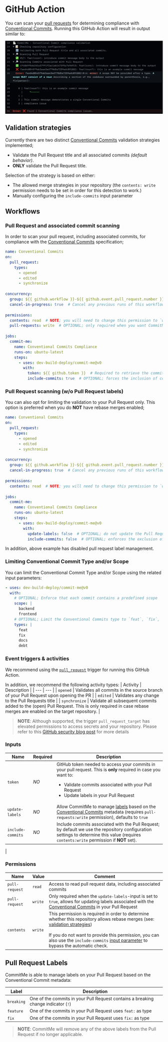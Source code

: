 <!-- 
SPDX-FileCopyrightText: 2023 Kevin de Jong <monkaii@hotmail.com>

SPDX-License-Identifier: GPL-3.0-or-later
-->

# GitHub Action

You can scan your [pull requests](#pull-request-scanning) for determining compliance with [Conventional Commits]. Running this GitHub Action will result in output similar to:

![Example](./images/action-example.png)

## Validation strategies

Currently there are two distinct [Conventional Commits] validation strategies implemented;
- Validate the Pull Request title and all associated commits _(default behavior)_.
- **ONLY** validate the Pull Request title.

Selection of the strategy is based on either:
- The allowed merge strategies in your repository (the `contents: write` permission needs to be set in order for this detection to work.)
- Manually configuring the `include-commits` input parameter

## Workflows

### Pull Request and associated commit scanning

In order to scan your pull request, including associated commits, for compliance with the [Conventional Commits] specification;

```yaml
name: Conventional Commits
on:
  pull_request:
    types:
      - opened
      - edited
      - synchronize

concurrency:
  group: ${{ github.workflow }}-${{ github.event.pull_request.number }}  # Ensure that only one instance of this workflow is running per Pull Request
  cancel-in-progress: true  # Cancel any previous runs of this workflow

permissions:
  contents: read  # NOTE; you will need to change this permission to `write` in case you do not provide the `include-commits` input parameter.
  pull-requests: write  # OPTIONAL; only required when you want CommitMe to update labels in your Pull Request, set `update-labels` to `false` if you do not require this feature.

jobs:
  commit-me:
    name: Conventional Commits Compliance
    runs-on: ubuntu-latest
    steps:
      - uses: dev-build-deploy/commit-me@v0
        with:
          token: ${{ github.token }}  # Required to retrieve the commits associated with your Pull Request
          include-commits: true  # OPTIONAL; forces the inclusion of commits associated with your Pull Request
```

### Pull Request scanning (w/o Pull Request labels)

You can also opt for limiting the validation to your Pull Request only. This option is preferred when you do **NOT** have rebase merges enabled;

```yaml
name: Conventional Commits
on:
  pull_request:
    types:
      - opened
      - edited
      - synchronize

concurrency:
  group: ${{ github.workflow }}-${{ github.event.pull_request.number }}  # Ensure that only one instance of this workflow is running per Pull Request
  cancel-in-progress: true  # Cancel any previous runs of this workflow

permissions:
  contents: read  # NOTE; you will need to change this permission to `write` in case you do not provide the `include-commits` input parameter.

jobs:
  commit-me:
    name: Conventional Commits Compliance
    runs-on: ubuntu-latest
    steps:
      - uses: dev-build-deploy/commit-me@v0
        with:
          update-labels: false  # OPTIONAL; do not update the Pull Request labels based on the Conventional Commits information.
          include-commits: false  # OPTIONAL; enforces the exclusion of commits associated with your Pull Request
```

In addition, above example has disabled pull request label management.

### Limiting Conventional Commit Type and/or Scope

You can limit the Conventional Commit Type and/or Scope using the related input parameters:

```yaml
- uses: dev-build-deploy/commit-me@v0
  with:
    # OPTIONAL; Enforce that each commit contains a predefined scope
    scope: |
      backend
      frontend
    # OPTIONAL; Limit the Conventional Commits type to `feat`, `fix`, `docs` and a custom entry `debt`
    types: |
      feat
      fix
      docs
      debt
```


### Event triggers & activities

We recommend using the [`pull_request`](https://docs.github.com/en/actions/using-workflows/events-that-trigger-workflows#pull_request) trigger for running this GitHub Action.

In addition, we recommend the following activity types: 
| Activity | Description |
| --- | --- |
| `opened` | Validates all commits in the source branch of your Pull Request upon opening the PR |
| `edited` | Validates any change to the Pull Requests title |
| `synchronize` | Validate all subsequent commits added to the (open) Pull Request. This is only required in case rebase merges are enabled on the target repository. |

> **NOTE**: Although supported, the trigger `pull_request_target` has elevated permissions to access secrets and your repository. Please refer to this [GitHub security blog post](https://securitylab.github.com/research/github-actions-preventing-pwn-requests/) for more details 

### Inputs

| Name | Required | Description |
| --- | --- | --- |
| `token` | *NO* | GitHub token needed to access your commits in your pull request. This is **only** required in case you want to:<br><ul><li>Validate commits associated with your Pull Request</li><li>Update labels in your Pull Request</li></ul> |
| `update-labels` | *NO* | Allow CommitMe to manage [labels](#pull-request-labels) based on the [Conventional Commits] metadata (requires `pull-requests:write` permission), defaults to `true` |
| `include-commits` | *NO* | Include commits associated with the Pull Request; by default we use the repository configuration settings to determine this value (requires `contents:write` permission if **NOT** set). |
| 

### Permissions

| Name | Value | Comment |
| --- | --- | --- |
| `pull-request` | `read` | Access to read pull request data, including associated commits |
| `pull-request` | `write` | Only required when the `update-labels`-input is set to `true`, allows for updating labels associated with the [Conventional Commits] in your Pull Request |
| `contents` | `write` | This permission is required in order to determine whether this repository allows rebase merges (see: [validation strategies](#validation-strategies))<br><br>If you do not want to provide this permission, you can also use the `include-commits` [input parameter](#inputs) to bypass the automatic check. |

## Pull Request Labels

CommitMe is able to manage labels on your Pull Request based on the Conventional Commit metadata:

| Label | Description |
| --- | --- |
| `breaking` | One of the commits in your Pull Request contains a breaking change indicator (`!`) |
| `feature` | One of the commits in your Pull Request uses `feat:` as type |
| `fix` | One of the commits in your Pull Request uses `fix:` as type |

> **NOTE**: CommitMe will remove any of the above labels from the Pull Request if no longer applicable.

[Conventional Commits]: https://www.conventionalcommits.org/en/v1.0.0/
